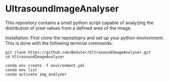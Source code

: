 # UltrasoundImageAnalyser
This repository contains a small python script capable of analyzing the distribution of pixel values from a defined area of the image.

Installation:
First clone the repositopry and set up your python environment.
This is done with the following terminal commands:

```
git clone https://github.com/BeSuter/UltrasoundImageAnalyser.git
cd UltrasoundImageAnalyser

conda env create -f environment.yml
conda env list
conda activate img_analyzer
```

